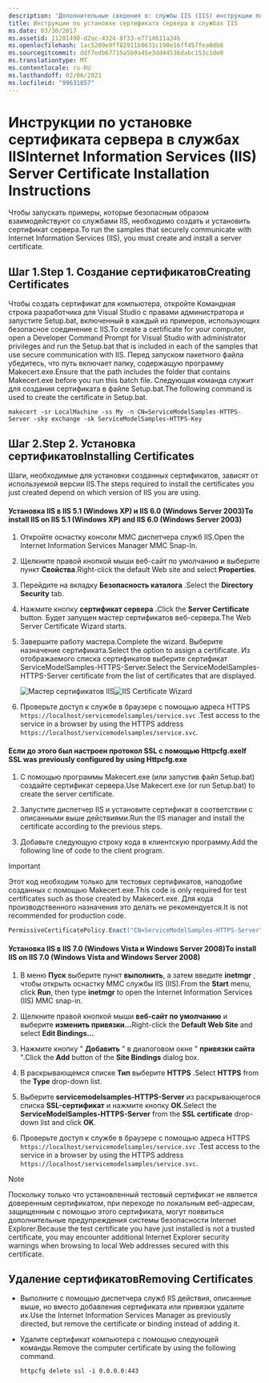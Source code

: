 ```yaml
---
description: 'Дополнительные сведения о: службы IIS (IIS) инструкции по установке сертификата сервера'
title: Инструкции по установке сертификата сервера в службах IIS
ms.date: 03/30/2017
ms.assetid: 11281490-d2ac-4324-8f33-e7714611a34b
ms.openlocfilehash: 1ac5209e9ff82911b0631c190e16ff457fea0db6
ms.sourcegitcommit: ddf7edb67715a5b9a45e3dd44536dabc153c1de0
ms.translationtype: MT
ms.contentlocale: ru-RU
ms.lasthandoff: 02/06/2021
ms.locfileid: "99631857"
---
```

# <a name="internet-information-services-iis-server-certificate-installation-instructions"></a><span data-ttu-id="8e40c-103">Инструкции по установке сертификата сервера в службах IIS</span><span class="sxs-lookup"><span data-stu-id="8e40c-103">Internet Information Services (IIS) Server Certificate Installation Instructions</span></span>

<span data-ttu-id="8e40c-104">Чтобы запускать примеры, которые безопасным образом взаимодействуют со службами IIS, необходимо создать и установить сертификат сервера.</span><span class="sxs-lookup"><span data-stu-id="8e40c-104">To run the samples that securely communicate with Internet Information Services (IIS), you must create and install a server certificate.</span></span>  
  
## <a name="step-1-creating-certificates"></a><span data-ttu-id="8e40c-105">Шаг 1.</span><span class="sxs-lookup"><span data-stu-id="8e40c-105">Step 1.</span></span> <span data-ttu-id="8e40c-106">Создание сертификатов</span><span class="sxs-lookup"><span data-stu-id="8e40c-106">Creating Certificates</span></span>  

 <span data-ttu-id="8e40c-107">Чтобы создать сертификат для компьютера, откройте Командная строка разработчика для Visual Studio с правами администратора и запустите Setup.bat, включенный в каждый из примеров, использующих безопасное соединение с IIS.</span><span class="sxs-lookup"><span data-stu-id="8e40c-107">To create a certificate for your computer, open a Developer Command Prompt for Visual Studio with administrator privileges and run the Setup.bat that is included in each of the samples that use secure communication with IIS.</span></span> <span data-ttu-id="8e40c-108">Перед запуском пакетного файла убедитесь, что путь включает папку, содержащую программу Makecert.exe.</span><span class="sxs-lookup"><span data-stu-id="8e40c-108">Ensure that the path includes the folder that contains Makecert.exe before you run this batch file.</span></span> <span data-ttu-id="8e40c-109">Следующая команда служит для создания сертификата в файле Setup.bat.</span><span class="sxs-lookup"><span data-stu-id="8e40c-109">The following command is used to create the certificate in Setup.bat.</span></span>  
  
```console  
makecert -sr LocalMachine -ss My -n CN=ServiceModelSamples-HTTPS-Server -sky exchange -sk ServiceModelSamples-HTTPS-Key  
```  
  
## <a name="step-2-installing-certificates"></a><span data-ttu-id="8e40c-110">Шаг 2.</span><span class="sxs-lookup"><span data-stu-id="8e40c-110">Step 2.</span></span> <span data-ttu-id="8e40c-111">Установка сертификатов</span><span class="sxs-lookup"><span data-stu-id="8e40c-111">Installing Certificates</span></span>  

 <span data-ttu-id="8e40c-112">Шаги, необходимые для установки созданных сертификатов, зависят от используемой версии IIS.</span><span class="sxs-lookup"><span data-stu-id="8e40c-112">The steps required to install the certificates you just created depend on which version of IIS you are using.</span></span>  
  
#### <a name="to-install-iis-on-iis-51-windows-xp-and-iis-60-windows-server-2003"></a><span data-ttu-id="8e40c-113">Установка IIS в IIS 5.1 (Windows XP) и IIS 6.0 (Windows Server 2003)</span><span class="sxs-lookup"><span data-stu-id="8e40c-113">To install IIS on IIS 5.1 (Windows XP) and IIS 6.0 (Windows Server 2003)</span></span>  
  
1. <span data-ttu-id="8e40c-114">Откройте оснастку консоли MMC диспетчера служб IIS.</span><span class="sxs-lookup"><span data-stu-id="8e40c-114">Open the Internet Information Services Manager MMC Snap-In.</span></span>  
  
2. <span data-ttu-id="8e40c-115">Щелкните правой кнопкой мыши веб-сайт по умолчанию и выберите пункт **Свойства**.</span><span class="sxs-lookup"><span data-stu-id="8e40c-115">Right-click the default Web site and select **Properties**.</span></span>  
  
3. <span data-ttu-id="8e40c-116">Перейдите на вкладку **Безопасность каталога** .</span><span class="sxs-lookup"><span data-stu-id="8e40c-116">Select the **Directory Security** tab.</span></span>  
  
4. <span data-ttu-id="8e40c-117">Нажмите кнопку **сертификат сервера** .</span><span class="sxs-lookup"><span data-stu-id="8e40c-117">Click the **Server Certificate** button.</span></span> <span data-ttu-id="8e40c-118">Будет запущен мастер сертификатов веб-сервера.</span><span class="sxs-lookup"><span data-stu-id="8e40c-118">The Web Server Certificate Wizard starts.</span></span>  
  
5. <span data-ttu-id="8e40c-119">Завершите работу мастера.</span><span class="sxs-lookup"><span data-stu-id="8e40c-119">Complete the wizard.</span></span> <span data-ttu-id="8e40c-120">Выберите назначение сертификата.</span><span class="sxs-lookup"><span data-stu-id="8e40c-120">Select the option to assign a certificate.</span></span> <span data-ttu-id="8e40c-121">Из отображаемого списка сертификатов выберите сертификат ServiceModelSamples-HTTPS-Server.</span><span class="sxs-lookup"><span data-stu-id="8e40c-121">Select the ServiceModelSamples-HTTPS-Server certificate from the list of certificates that are displayed.</span></span>  
  
     <span data-ttu-id="8e40c-122">![Мастер сертификатов IIS](media/iiscertificate-wizard.GIF "IISCertificate_Wizard")</span><span class="sxs-lookup"><span data-stu-id="8e40c-122">![IIS Certificate Wizard](media/iiscertificate-wizard.GIF "IISCertificate_Wizard")</span></span>  
  
6. <span data-ttu-id="8e40c-123">Проверьте доступ к службе в браузере с помощью адреса HTTPS `https://localhost/servicemodelsamples/service.svc` .</span><span class="sxs-lookup"><span data-stu-id="8e40c-123">Test access to the service in a browser by using the HTTPS address `https://localhost/servicemodelsamples/service.svc`.</span></span>  
  
#### <a name="if-ssl-was-previously-configured-by-using-httpcfgexe"></a><span data-ttu-id="8e40c-124">Если до этого был настроен протокол SSL с помощью Httpcfg.exe</span><span class="sxs-lookup"><span data-stu-id="8e40c-124">If SSL was previously configured by using Httpcfg.exe</span></span>  
  
1. <span data-ttu-id="8e40c-125">С помощью программы Makecert.exe (или запустив файл Setup.bat) создайте сертификат сервера.</span><span class="sxs-lookup"><span data-stu-id="8e40c-125">Use Makecert.exe (or run Setup.bat) to create the server certificate.</span></span>  
  
2. <span data-ttu-id="8e40c-126">Запустите диспетчер IIS и установите сертификат в соответствии с описанными выше действиями.</span><span class="sxs-lookup"><span data-stu-id="8e40c-126">Run the IIS manager and install the certificate according to the previous steps.</span></span>  
  
3. <span data-ttu-id="8e40c-127">Добавьте следующую строку кода в клиентскую программу.</span><span class="sxs-lookup"><span data-stu-id="8e40c-127">Add the following line of code to the client program.</span></span>  
  
> [!IMPORTANT]
> <span data-ttu-id="8e40c-128">Этот код необходим только для тестовых сертификатов, наподобие созданных с помощью Makecert.exe.</span><span class="sxs-lookup"><span data-stu-id="8e40c-128">This code is only required for test certificates such as those created by Makecert.exe.</span></span> <span data-ttu-id="8e40c-129">Для кода производственного назначения это делать не рекомендуется.</span><span class="sxs-lookup"><span data-stu-id="8e40c-129">It is not recommended for production code.</span></span>  
  
```csharp  
PermissiveCertificatePolicy.Enact("CN=ServiceModelSamples-HTTPS-Server");  
```  
  
#### <a name="to-install-iis-on-iis-70-windows-vista-and-windows-server-2008"></a><span data-ttu-id="8e40c-130">Установка IIS в IIS 7.0 (Windows Vista и Windows Server 2008)</span><span class="sxs-lookup"><span data-stu-id="8e40c-130">To install IIS on IIS 7.0 (Windows Vista and Windows Server 2008)</span></span>  
  
1. <span data-ttu-id="8e40c-131">В меню **Пуск** выберите пункт **выполнить**, а затем введите **inetmgr** , чтобы открыть оснастку MMC службы IIS (IIS).</span><span class="sxs-lookup"><span data-stu-id="8e40c-131">From the **Start** menu, click **Run**, then type **inetmgr** to open the Internet Information Services (IIS) MMC snap-in.</span></span>  
  
2. <span data-ttu-id="8e40c-132">Щелкните правой кнопкой мыши **веб-сайт по умолчанию** и выберите **изменить привязки...**</span><span class="sxs-lookup"><span data-stu-id="8e40c-132">Right-click the **Default Web Site** and select **Edit Bindings…**</span></span>  
  
3. <span data-ttu-id="8e40c-133">Нажмите кнопку " **Добавить** " в диалоговом окне " **привязки сайта** ".</span><span class="sxs-lookup"><span data-stu-id="8e40c-133">Click the **Add** button of the **Site Bindings** dialog box.</span></span>  
  
4. <span data-ttu-id="8e40c-134">В раскрывающемся списке **Тип** выберите **HTTPS** .</span><span class="sxs-lookup"><span data-stu-id="8e40c-134">Select **HTTPS** from the **Type** drop-down list.</span></span>  
  
5. <span data-ttu-id="8e40c-135">Выберите **servicemodelsamples-HTTPS-Server** из раскрывающегося списка **SSL-сертификат** и нажмите кнопку **ОК**.</span><span class="sxs-lookup"><span data-stu-id="8e40c-135">Select the **ServiceModelSamples-HTTPS-Server** from the **SSL certificate** drop-down list and click **OK**.</span></span>  
  
6. <span data-ttu-id="8e40c-136">Проверьте доступ к службе в браузере с помощью адреса HTTPS `https://localhost/servicemodelsamples/service.svc` .</span><span class="sxs-lookup"><span data-stu-id="8e40c-136">Test access to the service in a browser by using the HTTPS address `https://localhost/servicemodelsamples/service.svc`.</span></span>  
  
> [!NOTE]
> <span data-ttu-id="8e40c-137">Поскольку только что установленный тестовый сертификат не является доверенным сертификатом, при переходе по локальным веб-адресам, защищенным с помощью этого сертификата, могут появиться дополнительные предупреждения системы безопасности Internet Explorer.</span><span class="sxs-lookup"><span data-stu-id="8e40c-137">Because the test certificate you have just installed is not a trusted certificate, you may encounter additional Internet Explorer security warnings when browsing to local Web addresses secured with this certificate.</span></span>  
  
## <a name="removing-certificates"></a><span data-ttu-id="8e40c-138">Удаление сертификатов</span><span class="sxs-lookup"><span data-stu-id="8e40c-138">Removing Certificates</span></span>  
  
- <span data-ttu-id="8e40c-139">Выполните с помощью диспетчера служб IIS действия, описанные выше, но вместо добавления сертификата или привязки удалите их.</span><span class="sxs-lookup"><span data-stu-id="8e40c-139">Use the Internet Information Services Manager as previously directed, but remove the certificate or binding instead of adding it.</span></span>  
  
- <span data-ttu-id="8e40c-140">Удалите сертификат компьютера с помощью следующей команды.</span><span class="sxs-lookup"><span data-stu-id="8e40c-140">Remove the computer certificate by using the following command.</span></span>  
  
    ```console  
    httpcfg delete ssl -i 0.0.0.0:443  
    ```
